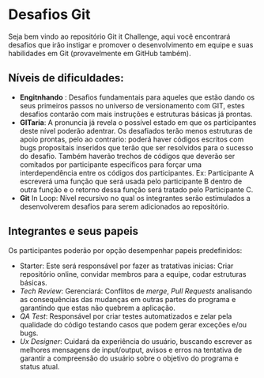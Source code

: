 # Desafios Git
Seja bem vindo ao repositório Git it Challenge, aqui você encontrará desafios que irão instigar e promover o desenvolvimento em equipe e suas habilidades em Git (provavelmente em GitHub também).

## Níveis de dificuldades:

- **Engitnhando** : Desafios fundamentais para aqueles que estão dando os seus primeiros passos no universo de versionamento com GIT,  estes desafios contarão com mais instruções e estruturas básicas já prontas.
- **GITaria**: A pronuncia já revela o possível estado em que os participantes deste nível poderão adentrar. Os desafiados terão menos  estruturas de apoio prontas, pelo ao contrario: poderá haver códigos escritos com bugs propositais inseridos que terão que ser resolvidos para o sucesso do desafio. Também haverão trechos de códigos que deverão ser comitados por participante específicos para forçar uma  interdependência entre os códigos dos participantes. Ex: Participante A escreverá uma função que será usada pelo participante B dentro de outra função e o retorno dessa função será tratado pelo Participante C.
- **Git** In Loop: Nível recursivo no qual os integrantes serão estimulados  a desenvolverem  desafios para serem adicionados ao repositório. 



## Integrantes e seus papeis

Os participantes poderão por opção desempenhar papeis predefinidos:

- Starter: Este será responsável por fazer as tratativas inicias:  Criar repositório online, convidar membros para a equipe, codar estruturas básicas.
- _Tech Review_: Gerenciará: Conflitos de _merge_, _Pull Requests_ analisando as consequências das mudanças em outras partes do programa e garantindo que  estas não quebrem a aplicação.
- _QA Test_: Responsável por criar testes automatizados e  zelar pela qualidade do código testando casos que podem gerar exceções e/ou bugs.
- _Ux Designer_: Cuidará da experiência do usuário,  buscando escrever as melhores  mensagens de input/output, avisos e erros na tentativa de garantir a compreensão do usuário sobre o objetivo do programa e status atual.

